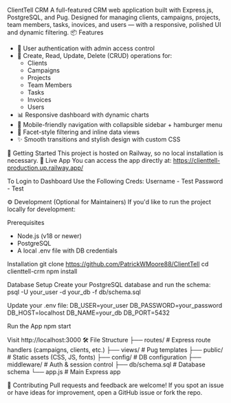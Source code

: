 ClientTell CRM
A full-featured CRM web application built with Express.js, PostgreSQL, and Pug. Designed for managing clients, campaigns, projects, team members, tasks, inovices, and users — with a responsive, polished UI and dynamic filtering.
📦 Features
- 🔐 User authentication with admin access control
- 📁 Create, Read, Update, Delete (CRUD) operations for:
    - Clients
    - Campaigns
    - Projects
    - Team Members
    - Tasks
    - Invoices
    - Users
- 📊 Responsive dashboard with dynamic charts
- 📱 Mobile-friendly navigation with collapsible sidebar + hamburger menu
- 🔎 Facet-style filtering and inline data views
- ✨ Smooth transitions and stylish design with custom CSS

🚀 Getting Started
This project is hosted on Railway, so no local installation is necessary.
🔗 Live App
You can access the app directly at:
https://clienttell-production.up.railway.app/

To Login to Dashboard Use the Following Creds:
Username - Test
Password - Test


⚙️ Development (Optional for Maintainers)
If you'd like to run the project locally for development:

Prerequisites
- Node.js (v18 or newer)
- PostgreSQL
- A local .env file with DB credentials


Installation
git clone https://github.com/PatrickWMoore88/ClientTell
cd clienttell-crm
npm install


Database Setup
Create your PostgreSQL database and run the schema:
psql -U your_user -d your_db -f db/schema.sql


Update your .env file:
DB_USER=your_user
DB_PASSWORD=your_password
DB_HOST=localhost
DB_NAME=your_db
DB_PORT=5432


Run the App
npm start


Visit http://localhost:3000
🛠 File Structure
├── routes/             # Express route handlers (campaigns, clients, etc.)
├── views/              # Pug templates
├── public/             # Static assets (CSS, JS, fonts)
├── config/             # DB configuration
├── middleware/         # Auth & session control
├── db/schema.sql       # Database schema
└── app.js              # Main Express app


🤝 Contributing
Pull requests and feedback are welcome! If you spot an issue or have ideas for improvement, open a GitHub issue or fork the repo.
